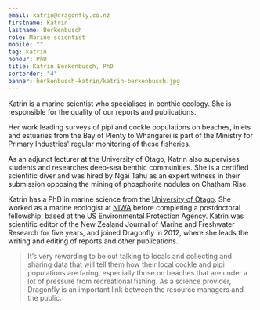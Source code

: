 ```yaml
---
email: katrin@dragonfly.co.nz
firstname: Katrin
lastname: Berkenbusch
role: Marine scientist
mobile: ""
tag: katrin
honour: PhD
title: Katrin Berkenbusch, PhD
sortorder: "4"
banner: berkenbusch-katrin/katrin-berkenbusch.jpg
---
```


Katrin is a marine scientist who specialises in benthic ecology. She is responsible for the quality of our
reports and publications.

<!--more-->

Her work leading surveys of pipi and cockle populations on beaches, inlets and
estuaries from the Bay of Plenty to Whangarei is part of the Ministry for Primary
Industries' regular monitoring of these fisheries.

As an adjunct lecturer at the University of Otago, Katrin also supervises students
and researches deep-sea benthic communities. She is a certified scientific diver
and was hired by Ngāi Tahu as an expert witness in their submission opposing the
mining of phosphorite nodules on Chatham Rise.

Katrin has a PhD in marine science from the [University of Otago](http://www.otago.ac.nz/marinescience/research/shelf-and-deep-sea-systems/). She worked as a
marine ecologist at [NIWA](https://www.niwa.co.nz/) before completing a postdoctoral fellowship, based at the US
Environmental Protection Agency. Katrin was scientific editor of the New Zealand
Journal of Marine and Freshwater Research for five years, and joined Dragonfly in
2012, where she leads the writing and editing of reports and other publications.

> It’s very rewarding to be out talking to locals and collecting and sharing data
> that will tell them how their local cockle and pipi populations are faring, especially
> those on beaches that are under a lot of pressure from recreational fishing. As a science provider, Dragonfly is an important link between the resource managers
> and the public.
